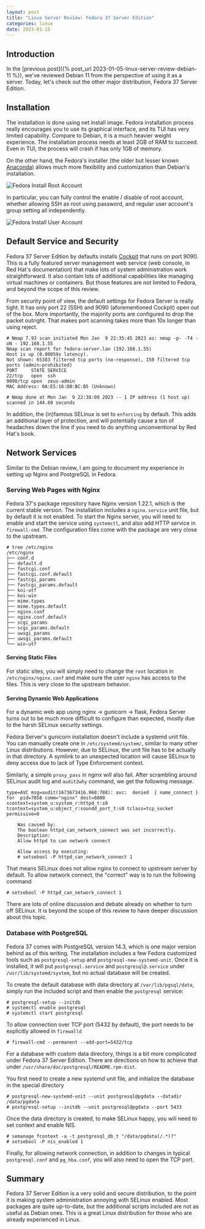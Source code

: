 ```yaml
---
layout: post
title: "Linux Server Review: Fedora 37 Server Edition"
categories: linux
date: 2023-01-15
---
```


## Introduction
In the [previous post]({% post_url 2023-01-05-linux-server-review-debian-11 %}), we've reviewed Debian 11 from the perspective of using it as a server. Today, let's check out the other major distribution, Fedora 37 Server Edition.

## Installation
The installation is done using net install image. Fedora installation process really encourages you to use its graphical interface, and its TUI has very limited capability. Compare to Debian, it is a much heavier weight experience. The installation process needs at least 2GB of RAM to succeed. Even in TUI, the process will crash if has only 1GB of memory.

On the other hand, the Fedora's installer (the older but lesser known [Anaconda](https://anaconda-installer.readthedocs.io/en/latest/)) allows much more flexibility and customization than Debian's installation. 

![Fedora Install Root Account](/assets/fedora_install_custom_root_setting.png)

In particular, you can fully control the enable / disable of root account, whether allowing SSH as root using password, and regular user account's group setting all independently.

![Fedora Install User Account](/assets/fedora_install_user_creation.png)

## Default Service and Security
Fedora 37 Server Edition by defaults installs [Cockpit](https://cockpit-project.org/) that runs on port 9090. This is a fully featured server management web service (web console, in Red Hat's documentation) that make lots of system administration work straightforward. It also contain lots of additional capabilities like managing virtual machines or containers. But those features are not limited to Fedora, and beyond the scope of this review.

From security point of view, the default settings for Fedora Server is really tight. It has only port 22 (SSH) and 9090 (aforementioned Cockpit) open out of the box. More importantly, the majority ports are configured to drop the packet outright. That makes port scanning takes more than 10x longer than using reject.
```
# Nmap 7.93 scan initiated Mon Jan  9 22:35:45 2023 as: nmap -p- -T4 -oN - 192.168.1.55
Nmap scan report for fedora-server.lan (192.168.1.55)
Host is up (0.00059s latency).
Not shown: 65383 filtered tcp ports (no-response), 150 filtered tcp ports (admin-prohibited)
PORT     STATE SERVICE
22/tcp   open  ssh
9090/tcp open  zeus-admin
MAC Address: 0A:E5:16:D0:BC:B5 (Unknown)

# Nmap done at Mon Jan  9 22:38:09 2023 -- 1 IP address (1 host up) scanned in 144.60 seconds
```

In addition, the (in)famous SELinux is set to `enforcing` by default. This adds an additional layer of protection, and will potentially cause a ton of headaches down the line if you need to do anything unconventional by Red Hat's book.

## Network Services
Similar to the Debian review, I am going to document my experience in setting up Nginx and PostgreSQL in Fedora.

### Serving Web Pages with Nginx
Fedora 37's package repository have Nginx version 1.22.1, which is the current stable version. The installation includes a `nginx.service` unit file, but by default it is not enabled. To start the Nginx server, you will need to enable and start the service using `systemctl`, and also add HTTP service in `firewall-cmd`. The configuration files come with the package are very close to the upstream.
```
# tree /etc/nginx
/etc/nginx
├── conf.d
├── default.d
├── fastcgi.conf
├── fastcgi.conf.default
├── fastcgi_params
├── fastcgi_params.default
├── koi-utf
├── koi-win
├── mime.types
├── mime.types.default
├── nginx.conf
├── nginx.conf.default
├── scgi_params
├── scgi_params.default
├── uwsgi_params
├── uwsgi_params.default
└── win-utf
```

#### Serving Static Files
For static sites, you will simply need to change the `root` location in `/etc/nginx/nginx.conf` and make sure the user `nginx` has access to the files. This is very close to the upstream behavior. 

#### Serving Dynamic Web Applications
For a dynamic web app using nginx -> gunicorn -> flask, Fedora Server turns out to be much more difficult to configure than expected, mostly due to the harsh SELinux security settings.

Fedora Server's gunicorn installation doesn't include a systemd unit file. You can manually create one in `/etc/systemd/system/`, similar to many other Linux distributions. However, due to SELinux, the unit file has to be actually in that directory. A symlink to an unexpected location will cause SELinux to deny access due to lack of Type Enforcement context.

Similarly, a simple `proxy_pass` in nginx will also fail. After scrambling around SELinux audit log and `audit2why` command, we get the following message.
```
type=AVC msg=audit(1673673416.968:788): avc:  denied  { name_connect } for  pid=7058 comm="nginx" dest=8000 scontext=system_u:system_r:httpd_t:s0 tcontext=system_u:object_r:soundd_port_t:s0 tclass=tcp_socket permissive=0

	Was caused by:
	The boolean httpd_can_network_connect was set incorrectly.
	Description:
	Allow httpd to can network connect

	Allow access by executing:
	# setsebool -P httpd_can_network_connect 1
```
That means SELinux does not allow nginx to connect to upstream server by default. To allow network connect, the "correct" way is to run the following command
```
# setsebool -P httpd_can_network_connect 1
```

 There are lots of online discussion and debate already on whether to turn off SELinux. It is beyond the scope of this review to have deeper discussion about this topic.

 ### Database with PostgreSQL
Fedora 37 comes with PostgreSQL version 14.3, which is one major version behind as of this writing. The installation includes a few Fedora customized tools such as `postgresql-setup` and `postgresql-new-systemd-unit`. Once it is installed, it will put `postgresql.service` and `postgresql@.service` under `/usr/lib/systemd/system`, but no actual database will be created.

To create the default database with data directory at `/var/lib/pgsql/data`, simply run the included script and then enable the `postgresql` service:
```
# postgresql-setup --initdb
# systemctl enable postgresql
# systemctl start postgresql
```
To allow connection over TCP port (5432 by default), the port needs to be explicitly allowed in `firewalld`
```
# firewall-cmd --permanent --add-port=5432/tcp
```

For a database with custom data directory, things is a bit more complicated under Fedora 37 Server Edition. There are directions on how to achieve that under `/usr/share/doc/postgresql/README.rpm-dist`. 

You first need to create a new systemd unit file, and initialize the database in the special directory 
```
# postgresql-new-systemd-unit --unit postgresql@pgdata --datadir /data/pgdata
# postgresql-setup --initdb --unit postgresql@pgdata --port 5433
```
Once the data directory is created, to make SELinux happy, you will need to set context and enable NIS.
```
# semanage fcontext -a -t postgresql_db_t "/data/pgdata(/.*)?"
# setsebool -P nis_enabled 1
```
Finally, for allowing network connection, in addition to changes in typical `postgresql.conf` and `pg_hba.conf`, you will also need to open the TCP port.

## Summary
Fedora 37 Server Edition is a very solid and secure distribution, to the point it is making system administration annoying with SELinux enabled. Most packages are quite up-to-date, but the additional scripts included are not as useful as Debian ones. This is a great Linux distribution for those who are already experienced in Linux. 